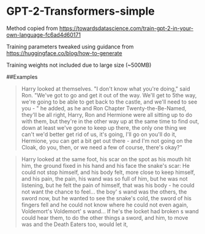 # GPT-2-Transformers-simple

Method copied from https://towardsdatascience.com/train-gpt-2-in-your-own-language-fc6ad4d60171

Training parameters tweaked using guidance from https://huggingface.co/blog/how-to-generate

Training weights not included due to large size (~500MB)

##Examples

> Harry looked at 
themselves. "I don't know what you're doing," said Ron. "We've got to go and get it out of the way. We'll get to 5the way, we're going to be able to get back to the castle, and we'll need to see you - " he added, as he and Ron Chapter Twenty-the-Be-Named, they'll be all right, Harry, Ron and Hermione were all sitting up to do with them, but they're in the other way up at the same time to find out,  down at least we've gone to keep up there, the only one thing we can't we'd better get rid of us, it's going, I'll go on you'll do it, Hermione, you can get a bit get out there - and I'm not going on the Cloak, do you, then, or we need a few of course, there's okay?" 

> Harry looked at 
the same foot, his scar on the spot as his mouth hit him, the ground fixed in his hand and 
his face the snake's scar: He could not stop himself, and his body felt, more 
close to keep himself, and his pain, the pain, his wand was so full of him, but he was 
not listening, but he felt the pain of himself, that was his body - he 
could not want the chance to feel... 
the boy' s wand was the others, the sword now, but he wanted to see the snake's cold, the sword of his fingers fell and he could not know where he could not even again, Voldemort's 
Voldemort' s wand... If 
he's the locket had broken 
s wand could hear them, to do the other things a sword, and him, to move was 
and the Death Eaters too, would let it, 
